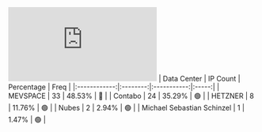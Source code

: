 ![Diagramm](https://github.com/111STAVR111/props/blob/main/Story/Decentralization/1/README.md)
| Data Center | IP Count | Percentage | Freq |
|:------------:|:--------:|:-----------:|:-----:|
| MEVSPACE | 33 | 48.53% | 🔴 |
| Contabo | 24 | 35.29% | 🟢 |
| HETZNER | 8 | 11.76% | 🟢 |
| Nubes | 2 | 2.94% | 🟢 |
| Michael Sebastian Schinzel | 1 | 1.47% | 🟢 |